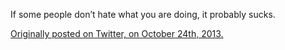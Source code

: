 

If some people don’t hate what you are doing, it probably sucks.

[Originally posted on Twitter, on October 24th,
2013.](https://twitter.com/codinghorror/status/393230797806645249) 
